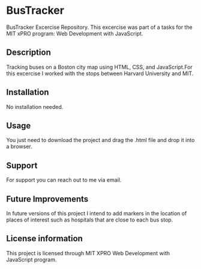# BusTracker
BusTracker Excercise Repository. This excercise was part of a tasks for the MIT xPRO program: Web Development with JavaScript.

## Description
Tracking buses on a Boston city map using HTML, CSS, and JavaScript.For this excercise I worked with the stops between Harvard University and MIT.

## Installation
No installation needed.

## Usage
You just need to download the project and drag the .html file and drop it into a browser.

## Support
For support you can reach out to me via email.

## Future Improvements
In future versions of this project I intend to add markers in the location of places of interest such as hospitals that are close to each bus stop.

## License information
This project is licensed through MIT XPRO Web Development with JavaScript program.
